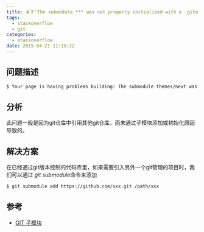 ```yaml
---
title: 关于'The submodule *** was not properly initialized with a .gitmodules file'
tags:
  - stackoverflow
  - git
categories:
  - stackoverflow
date: 2015-04-21 11:15:22
---
```



## 问题描述 ##

``` bash
$ Your page is having problems building: The submodule themes/next was not properly initialized with a .gitmodules file. For more information, see https://help.github.com/articles/page-build-failed-missing-submodule.
```

## 分析 ##

此问题一般是因为git仓库中引用其他git仓库，而未通过子模块添加或初始化原因导致的。

## 解决方案 ##

在已经通过git版本控制的代码库里，如果需要引入另外一个git管理的项目时，我们可以通过 *git submodule*命令来添加

```bash
$ git submodule add https://github.com/xxx.git /path/xxx
```

## 参考 ##
* [GIT 子模块](https://git-scm.com/book/zh/v1/Git-%E5%B7%A5%E5%85%B7-%E5%AD%90%E6%A8%A1%E5%9D%97)

